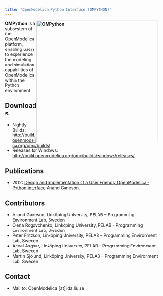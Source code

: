 ```yaml
---
title: "OpenModelica Python Interface (OMPYTHON)"
---
```

<p><strong><a title="OMPython" href="images/M_images/ompython.jpg" target="_blank"><img style="float: right; border: 0;" src="images/M_images/ompython.jpg" alt="OMPython" width="400" border="0" /></a>OMPython</strong> is a subsystem of the OpenModelica platform, enabling users to experience the modeling and simulation capabilities of OpenModelica within the Python environment.</p>
<h2>Downloads</h2>
<ul>
<li>Nightly Builds: <a title="Nightly Builds" href="http://build.openmodelica.org/omc/builds/" target="_blank">http://build.openmodelica.org/omc/builds/</a></li>
<li>Releases for Windows: <a title="Lastest Releases" href="http://build.openmodelica.org/omc/builds/windows/releases/" target="_blank">http://build.openmodelica.org/omc/builds/windows/releases/</a></li>
</ul>
<h2>Publications</h2>
<ul>
<li>2012: <a title="OMPython Thesis Report" href="http://liu.diva-portal.org/smash/record.jsf?searchId=2&amp;pid=diva2:537486" target="_blank">Design and Implementation of a User Friendly OpenModelica - Python interface</a> Anand Ganeson.</li>
</ul>
<h2>Contributors</h2>
<ul>
<li>Anand Ganeson, Linköping University, PELAB – Programming Environment Lab, Sweden</li>
<li>Olena Rogovchenko, Linköping University, PELAB – Programming Environment Lab, Sweden</li>
<li>Peter Fritzson, Linköping University, PELAB – Programming Environment Lab, Sweden</li>
<li>Adeel Asghar, Linköping University, PELAB – Programming Environment Lab, Sweden</li>
<li>Martin Sjölund, Linköping University, PELAB – Programming Environment Lab, Sweden</li>
</ul>
<h2>Contact</h2>
<ul>
<li>Mail to: OpenModelica [at] ida.liu.se</li>
</ul>
<p>&nbsp;</p>
